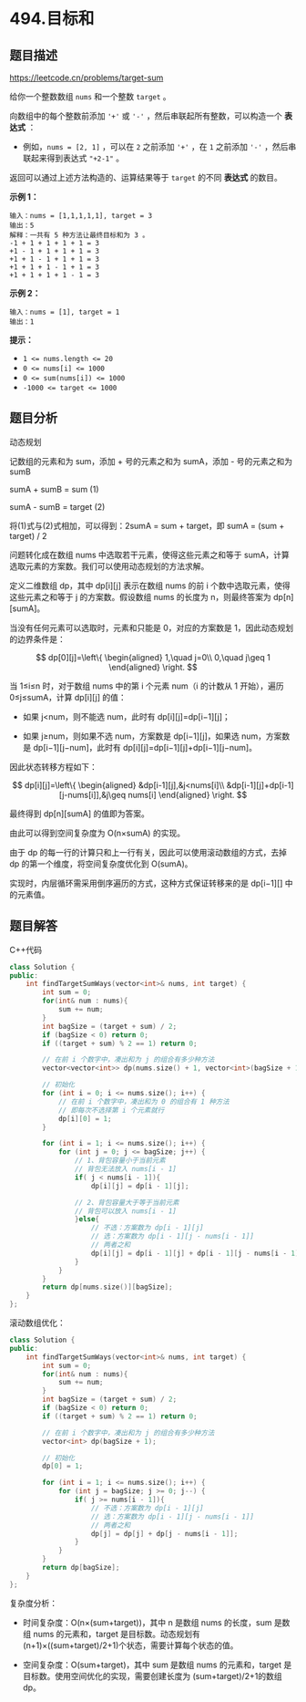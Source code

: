 # 494.目标和

## 题目描述 

https://leetcode.cn/problems/target-sum

给你一个整数数组 `nums` 和一个整数 `target` 。

向数组中的每个整数前添加 `'+'` 或 `'-'` ，然后串联起所有整数，可以构造一个 **表达式** ：

- 例如，`nums = [2, 1]` ，可以在 `2` 之前添加 `'+'` ，在 `1` 之前添加 `'-'` ，然后串联起来得到表达式 `"+2-1"` 。

返回可以通过上述方法构造的、运算结果等于 `target` 的不同 **表达式** 的数目。

 

**示例 1：**

```
输入：nums = [1,1,1,1,1], target = 3
输出：5
解释：一共有 5 种方法让最终目标和为 3 。
-1 + 1 + 1 + 1 + 1 = 3
+1 - 1 + 1 + 1 + 1 = 3
+1 + 1 - 1 + 1 + 1 = 3
+1 + 1 + 1 - 1 + 1 = 3
+1 + 1 + 1 + 1 - 1 = 3
```

**示例 2：**

```
输入：nums = [1], target = 1
输出：1
```

 

**提示：**

- `1 <= nums.length <= 20`
- `0 <= nums[i] <= 1000`
- `0 <= sum(nums[i]) <= 1000`
- `-1000 <= target <= 1000`



## 题目分析

动态规划

记数组的元素和为 sum，添加 + 号的元素之和为 sumA，添加 - 号的元素之和为 sumB

sumA + sumB = sum (1)

sumA - sumB = target (2)

将(1)式与(2)式相加，可以得到：2sumA = sum + target，即 sumA = (sum + target) / 2

问题转化成在数组 nums 中选取若干元素，使得这些元素之和等于 sumA，计算选取元素的方案数。我们可以使用动态规划的方法求解。

定义二维数组 dp，其中 dp\[i][j] 表示在数组 nums 的前 i 个数中选取元素，使得这些元素之和等于 j 的方案数。假设数组 nums 的长度为 n，则最终答案为 dp\[n][sumA]。

当没有任何元素可以选取时，元素和只能是 0，对应的方案数是 1，因此动态规划的边界条件是：

$$
dp[0][j]=\left\{
\begin{aligned}
1,\quad j=0\\
0,\quad j\geq 1
\end{aligned}
\right.
$$

当 1≤i≤n 时，对于数组 nums 中的第 i 个元素 num（i 的计数从 1 开始），遍历 0≤j≤sumA，计算 dp\[i][j] 的值：

* 如果 j<num，则不能选 num，此时有 dp\[i][j]=dp\[i−1][j]；

* 如果 j≥num，则如果不选 num，方案数是 dp\[i−1][j]，如果选 num，方案数是 dp\[i−1][j−num]，此时有 dp\[i][j]=dp\[i−1][j]+dp\[i−1][j−num]。

因此状态转移方程如下：

$$
dp[i][j]=\left\{
\begin{aligned}
&dp[i-1][j],&j<nums[i]\\
&dp[i-1][j]+dp[i-1][j-nums[i]],&j\geq nums[i]
\end{aligned}
\right.
$$



最终得到 dp\[n][sumA] 的值即为答案。

由此可以得到空间复杂度为 O(n×sumA) 的实现。



由于 dp 的每一行的计算只和上一行有关，因此可以使用滚动数组的方式，去掉 dp 的第一个维度，将空间复杂度优化到 O(sumA)。

实现时，内层循环需采用倒序遍历的方式，这种方式保证转移来的是 dp\[i−1][] 中的元素值。





## 题目解答

C++代码

```c++
class Solution {
public:
    int findTargetSumWays(vector<int>& nums, int target) {
        int sum = 0;
        for(int& num : nums){
            sum += num;
        }
        int bagSize = (target + sum) / 2;
        if (bagSize < 0) return 0;
        if ((target + sum) % 2 == 1) return 0;

        // 在前 i 个数字中，凑出和为 j 的组合有多少种方法
        vector<vector<int>> dp(nums.size() + 1, vector<int>(bagSize + 1));

        // 初始化
        for (int i = 0; i <= nums.size(); i++) {
            // 在前 i 个数字中，凑出和为 0 的组合有 1 种方法
            // 即每次不选择第 i 个元素就行
            dp[i][0] = 1;
        }

        for (int i = 1; i <= nums.size(); i++) {
            for (int j = 0; j <= bagSize; j++) {
                // 1、背包容量小于当前元素
                // 背包无法放入 nums[i - 1]
                if( j < nums[i - 1]){
                    dp[i][j] = dp[i - 1][j];

                // 2、背包容量大于等于当前元素
                // 背包可以放入 nums[i - 1]
                }else{
                    // 不选：方案数为 dp[i - 1][j]
                    // 选：方案数为 dp[i - 1][j - nums[i - 1]]
                    // 两者之和
                    dp[i][j] = dp[i - 1][j] + dp[i - 1][j - nums[i - 1]];
                }
            }
        }  
        return dp[nums.size()][bagSize];      
    }
};
```

滚动数组优化：

```c++
class Solution {
public:
    int findTargetSumWays(vector<int>& nums, int target) {
        int sum = 0;
        for(int& num : nums){
            sum += num;
        }
        int bagSize = (target + sum) / 2;
        if (bagSize < 0) return 0;
        if ((target + sum) % 2 == 1) return 0;

        // 在前 i 个数字中，凑出和为 j 的组合有多少种方法
        vector<int> dp(bagSize + 1);

        // 初始化
        dp[0] = 1;

        for (int i = 1; i <= nums.size(); i++) {
            for (int j = bagSize; j >= 0; j--) {
                if( j >= nums[i - 1]){
                    // 不选：方案数为 dp[i - 1][j]
                    // 选：方案数为 dp[i - 1][j - nums[i - 1]]
                    // 两者之和
                    dp[j] = dp[j] + dp[j - nums[i - 1]];
                }
            }
        }  
        return dp[bagSize];      
    }
};
```

复杂度分析：

* 时间复杂度：O(n×(sum+target))，其中 n 是数组 nums 的长度，sum 是数组 nums 的元素和，target 是目标数。动态规划有 (n+1)×((sum+target)/2+1)个状态，需要计算每个状态的值。

* 空间复杂度：O(sum+target)，其中 sum 是数组 nums 的元素和，target 是目标数。使用空间优化的实现，需要创建长度为 (sum+target)/2+1的数组 dp。

  

